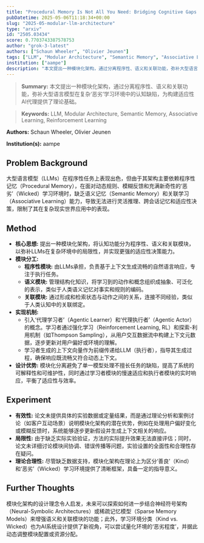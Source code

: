 ```yaml
---
title: "Procedural Memory Is Not All You Need: Bridging Cognitive Gaps in LLM-Based Agents"
pubDatetime: 2025-05-06T11:18:34+00:00
slug: "2025-05-modular-llm-architecture"
type: "arxiv"
id: "2505.03434"
score: 0.7703743387578753
author: "grok-3-latest"
authors: ["Schaun Wheeler", "Olivier Jeunen"]
tags: ["LLM", "Modular Architecture", "Semantic Memory", "Associative Learning", "Reinforcement Learning"]
institution: ["aampe"]
description: "本文提出一种模块化架构，通过分离程序性、语义和关联功能，弥补大型语言模型在复杂‘恶劣’学习环境中的认知缺陷，为构建适应性AI代理提供了理论基础。"
---
```


> **Summary:** 本文提出一种模块化架构，通过分离程序性、语义和关联功能，弥补大型语言模型在复杂‘恶劣’学习环境中的认知缺陷，为构建适应性AI代理提供了理论基础。 

> **Keywords:** LLM, Modular Architecture, Semantic Memory, Associative Learning, Reinforcement Learning

**Authors:** Schaun Wheeler, Olivier Jeunen

**Institution(s):** aampe


## Problem Background

大型语言模型（LLMs）在程序性任务上表现出色，但由于其架构主要依赖程序性记忆（Procedural Memory），在面对动态规则、模糊反馈和充满新奇性的‘恶劣’（Wicked）学习环境时，缺乏语义记忆（Semantic Memory）和关联学习（Associative Learning）能力，导致无法进行灵活推理、跨会话记忆和适应性决策，限制了其在复杂现实世界应用中的表现。

## Method

*   **核心思想:** 提出一种模块化架构，将认知功能分为程序性、语义和关联模块，以弥补LLMs在复杂环境中的局限性，并实现更强的适应性决策能力。
*   **模块分工:** 
    *   **程序性模块:** 由LLMs承担，负责基于上下文生成流畅的自然语言响应，专注于执行任务。
    *   **语义模块:** 管理结构化知识，将学习到的动作和概念组织成抽象、可泛化的表示，类似于人类语义记忆对事实和规则的编码。
    *   **关联模块:** 通过形成和检索状态与动作之间的关系，连接不同经验，类似于人类认知中的关联绑定。
*   **实现机制:** 
    *   引入‘代理学习者’（Agentic Learner）和‘代理执行者’（Agentic Actor）的概念。学习者通过强化学习（Reinforcement Learning, RL）和探索-利用机制（如Thompson Sampling），从用户交互数据流中构建上下文元数据，逐步更新对用户偏好或环境的理解。
    *   学习者生成的上下文向量作为前缀传递给LLM（执行者），指导其生成过程，确保响应既流畅又符合动态上下文。
*   **设计优势:** 模块化分离避免了单一模型处理不擅长任务的缺陷，提高了系统的可解释性和可维护性，同时通过学习者模块的慢速适应和执行者模块的实时响应，平衡了适应性与效率。

## Experiment

*   **有效性:** 论文未提供具体的实验数据或定量结果，而是通过理论分析和案例讨论（如客户互动场景）说明模块化架构的潜在优势，例如在处理用户偏好变化或模糊反馈时，系统能够逐步更新假设并生成上下文相关的响应。
*   **局限性:** 由于缺乏实际实验验证，方法的实际提升效果无法直接评估；同时，论文未详细讨论模块间协调、错误传播等问题，实验设置的全面性和合理性存在疑问。
*   **理论合理性:** 尽管缺乏数据支持，模块化架构在理论上为区分‘善良’（Kind）和‘恶劣’（Wicked）学习环境提供了清晰框架，具备一定的指导意义。

## Further Thoughts

模块化架构的设计理念令人启发，未来可以探索如何进一步结合神经符号架构（Neural-Symbolic Architectures）或稀疏记忆模型（Sparse Memory Models）来增强语义和关联模块的功能；此外，学习环境分类（Kind vs. Wicked）也为AI系统设计提供了新视角，可以尝试量化环境的‘恶劣程度’，并据此动态调整模块配置或资源分配。